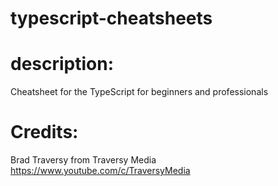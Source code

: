 # typescript-cheatsheets

# description:

Cheatsheet for the TypeScript for beginners and professionals

# Credits:

Brad Traversy from Traversy Media
https://www.youtube.com/c/TraversyMedia
